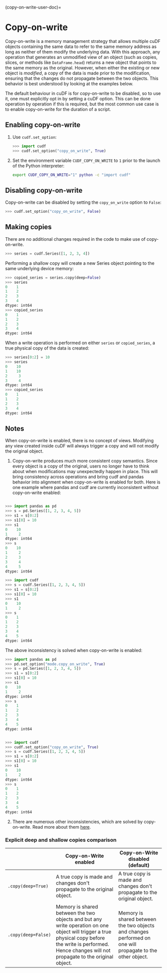 (copy-on-write-user-doc)=

# Copy-on-write

Copy-on-write is a memory management strategy that allows multiple cuDF objects containing the same data to refer to the same memory address as long as neither of them modify the underlying data.
With this approach, any operation that generates an unmodified view of an object (such as copies, slices, or methods like `DataFrame.head`) returns a new object that points to the same memory as the original.
However, when either the existing or new object is _modified_, a copy of the data is made prior to the modification, ensuring that the changes do not propagate between the two objects.
This behavior is best understood by looking at the examples below.

The default behaviour in cuDF is for copy-on-write to be disabled, so to use it, one must explicitly opt in by setting a cuDF option. This can be done operation by operation if this is required, but the most common use case is to enable copy-on-write for the duration of a script.

## Enabling copy-on-write

1. Use `cudf.set_option`:

    ```python
    >>> import cudf
    >>> cudf.set_option("copy_on_write", True)
    ```

2. Set the environment variable ``CUDF_COPY_ON_WRITE`` to ``1`` prior to the
launch of the Python interpreter:

    ```bash
    export CUDF_COPY_ON_WRITE="1" python -c "import cudf"
    ```

## Disabling copy-on-write


Copy-on-write can be disabled by setting the ``copy_on_write`` option to ``False``:

```python
>>> cudf.set_option("copy_on_write", False)
```

## Making copies

There are no additional changes required in the code to make use of copy-on-write.

```python
>>> series = cudf.Series([1, 2, 3, 4])
```

Performing a shallow copy will create a new Series object pointing to the
same underlying device memory:

```python
>>> copied_series = series.copy(deep=False)
>>> series
0    1
1    2
2    3
3    4
dtype: int64
>>> copied_series
0    1
1    2
2    3
3    4
dtype: int64
```

When a write operation is performed on either ``series`` or
``copied_series``, a true physical copy of the data is created:

```python
>>> series[0:2] = 10
>>> series
0    10
1    10
2     3
3     4
dtype: int64
>>> copied_series
0    1
1    2
2    3
3    4
dtype: int64
```


## Notes

When copy-on-write is enabled, there is no concept of views. Modifying any view created inside cuDF will always trigger a copy and will not modify the original object.

1. Copy-on-write produces much more consistent copy semantics. Since every object is a copy of the original, users no longer have to think about when modifications may unexpectedly happen in place. This will bring consistency across operations and bring cudf and pandas behavior into alignment when copy-on-write is enabled for both. Here is one example where pandas and cudf are currently inconsistent without copy-on-write enabled:

```python

>>> import pandas as pd
>>> s = pd.Series([1, 2, 3, 4, 5])
>>> s1 = s[0:2]
>>> s1[0] = 10
>>> s1
0    10
1     2
dtype: int64
>>> s
0    10
1     2
2     3
3     4
4     5
dtype: int64

>>> import cudf
>>> s = cudf.Series([1, 2, 3, 4, 5])
>>> s1 = s[0:2]
>>> s1[0] = 10
>>> s1
0    10
1     2
>>> s
0    1
1    2
2    3
3    4
4    5
dtype: int64
```

The above inconsistency is solved when copy-on-write is enabled:

```python
>>> import pandas as pd
>>> pd.set_option("mode.copy_on_write", True)
>>> s = pd.Series([1, 2, 3, 4, 5])
>>> s1 = s[0:2]
>>> s1[0] = 10
>>> s1
0    10
1     2
dtype: int64
>>> s
0    1
1    2
2    3
3    4
4    5
dtype: int64


>>> import cudf
>>> cudf.set_option("copy_on_write", True)
>>> s = cudf.Series([1, 2, 3, 4, 5])
>>> s1 = s[0:2]
>>> s1[0] = 10
>>> s1
0    10
1     2
dtype: int64
>>> s
0    1
1    2
2    3
3    4
4    5
dtype: int64
```
2. There are numerous other inconsistencies, which are solved by copy-on-write. Read more about them [here](https://phofl.github.io/cow-introduction.html).


### Explicit deep and shallow copies comparison


|                     | Copy-on-Write enabled                                                                                                                                                                                          | Copy-on-Write disabled (default)                                                                               |
|---------------------|----------------------------------------------------------------------------------------------------------------------------------------------------------------------------------------------------------------|------------------------------------------------------------------------------------------------------|
| `.copy(deep=True)`  | A true copy is made and changes don't propagate to the original object.                                                                                                                            | A true copy is made and changes don't propagate to the original object.                  |
| `.copy(deep=False)` | Memory is shared between the two objects and but any write operation on one object will trigger a true physical copy before the write is performed. Hence changes will not propagate to the original object. | Memory is shared between the two objects and changes performed on one will propagate to the other object. |
